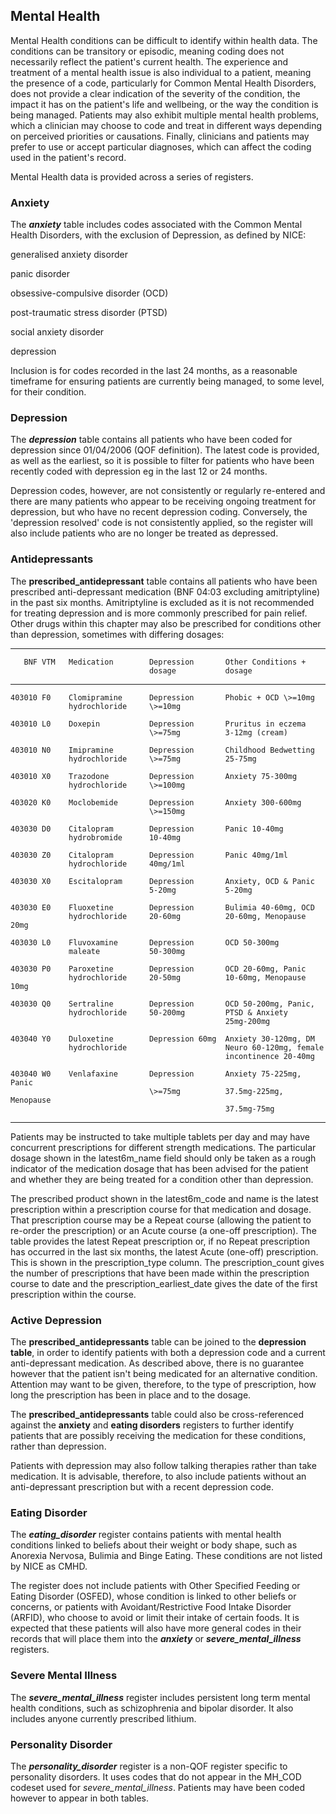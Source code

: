 ## Mental Health

Mental Health conditions can be difficult to identify within health
data. The conditions can be transitory or episodic, meaning coding does
not necessarily reflect the patient's current health. The experience and
treatment of a mental health issue is also individual to a patient,
meaning the presence of a code, particularly for Common Mental Health
Disorders, does not provide a clear indication of the severity of the
condition, the impact it has on the patient's life and wellbeing, or the
way the condition is being managed. Patients may also exhibit multiple
mental health problems, which a clinician may choose to code and treat
in different ways depending on perceived priorities or causations.
Finally, clinicians and patients may prefer to use or accept particular
diagnoses, which can affect the coding used in the patient's record.

Mental Health data is provided across a series of registers.

### Anxiety

The ***anxiety*** table includes codes associated with the Common Mental
Health Disorders, with the exclusion of Depression, as defined by NICE:

generalised anxiety disorder

panic disorder

obsessive-compulsive disorder (OCD)

post-traumatic stress disorder (PTSD)

social anxiety disorder

depression

Inclusion is for codes recorded in the last 24 months, as a reasonable
timeframe for ensuring patients are currently being managed, to some
level, for their condition.

### Depression

The ***depression*** table contains all patients who have been coded for
depression since 01/04/2006 (QOF definition). The latest code is
provided, as well as the earliest, so it is possible to filter for
patients who have been recently coded with depression eg in the last 12
or 24 months.

Depression codes, however, are not consistently or regularly re-entered
and there are many patients who appear to be receiving ongoing treatment
for depression, but who have no recent depression coding. Conversely,
the 'depression resolved' code is not consistently applied, so the
register will also include patients who are no longer be treated as
depressed.

### Antidepressants

The **prescribed_antidepressant** table contains all patients who have
been prescribed anti-depressant medication (BNF 04:03 excluding
amitriptyline) in the past six months. Amitriptyline is excluded as it
is not recommended for treating depression and is more commonly
prescribed for pain relief. Other drugs within this chapter may also be
prescribed for conditions other than depression, sometimes with
differing dosages:

  --------------------------------------------------------------------------
       BNF VTM   Medication        Depression       Other Conditions +
                                   dosage           dosage
  -------- ----- ----------------- ---------------- ------------------------
    403010 F0    Clomipramine      Depression       Phobic + OCD \>=10mg
                 hydrochloride     \>=10mg          

    403010 L0    Doxepin           Depression       Pruritus in eczema
                                   \>=75mg          3-12mg (cream)

    403010 N0    ﻿﻿﻿Imipramine        Depression       Childhood Bedwetting
                 hydrochloride     \>=75mg          25-75mg

    403010 X0    Trazodone         Depression       Anxiety 75-300mg
                 hydrochloride     \>=100mg         

    403020 K0    Moclobemide       Depression       Anxiety 300-600mg
                                   \>=150mg         

    403030 D0    Citalopram        Depression       Panic 10-40mg
                 hydrobromide      10-40mg          

    403030 Z0    Citalopram        Depression       Panic 40mg/1ml
                 hydrochloride     40mg/1ml         

    403030 X0    Escitalopram      Depression       Anxiety, OCD & Panic
                                   5-20mg           5-20mg

    403030 E0    Fluoxetine        Depression       Bulimia 40-60mg, OCD
                 hydrochloride     20-60mg          20-60mg, Menopause 20mg

    403030 L0    Fluvoxamine       Depression       OCD 50-300mg
                 maleate           50-300mg         

    403030 P0    Paroxetine        Depression       OCD 20-60mg, Panic
                 hydrochloride     20-50mg          10-60mg, Menopause 10mg

    403030 Q0    Sertraline        Depression       OCD 50-200mg, Panic,
                 hydrochloride     50-200mg         PTSD & Anxiety
                                                    25mg-200mg

    403040 Y0    Duloxetine        Depression 60mg  Anxiety 30-120mg, DM
                 hydrochloride                      Neuro 60-120mg, female
                                                    incontinence 20-40mg

    403040 W0    Venlafaxine       Depression       Anxiety 75-225mg, Panic
                                   \>=75mg          37.5mg-225mg, Menopause
                                                    37.5mg-75mg
  --------------------------------------------------------------------------

Patients may be instructed to take multiple tablets per day and may have
concurrent prescriptions for different strength medications. The
particular dosage shown in the latest6m_name field should only be taken
as a rough indicator of the medication dosage that has been advised for
the patient and whether they are being treated for a condition other
than depression.

The prescribed product shown in the latest6m_code and name is the latest
prescription within a prescription course for that medication and
dosage. That prescription course may be a Repeat course (allowing the
patient to re-order the prescription) or an Acute course (a one-off
prescription). The table provides the latest Repeat prescription or, if
no Repeat prescription has occurred in the last six months, the latest
Acute (one-off) prescription. This is shown in the prescription_type
column. The prescription_count gives the number of prescriptions that
have been made within the prescription course to date and the
prescription_earliest_date gives the date of the first prescription
within the course.

### Active Depression

The **prescribed_antidepressants** table can be joined to the
**depression table**, in order to identify patients with both a
depression code and a current anti-depressant medication. As described
above, there is no guarantee however that the patient isn't being
medicated for an alternative condition. Attention may want to be given,
therefore, to the type of prescription, how long the prescription has
been in place and to the dosage.

The **prescribed_antidepressants** table could also be cross-referenced
against the **anxiety** and **eating disorders** registers to further
identify patients that are possibly receiving the medication for these
conditions, rather than depression.

Patients with depression may also follow talking therapies rather than
take medication. It is advisable, therefore, to also include patients
without an anti-depressant prescription but with a recent depression
code.

### Eating Disorder

The ***eating_disorder*** register contains patients with mental health
conditions linked to beliefs about their weight or body shape, such as
Anorexia Nervosa, Bulimia and Binge Eating. These conditions are not
listed by NICE as CMHD.

The register does not include patients with Other Specified Feeding or
Eating Disorder (OSFED), whose condition is linked to other beliefs or
concerns, or patients with Avoidant/Restrictive Food Intake Disorder
(ARFID), who choose to avoid or limit their intake of certain foods. It
is expected that these patients will also have more general codes in
their records that will place them into the ***anxiety*** or
***severe_mental_illness*** registers.

### Severe Mental Illness

The ***severe_mental_illness*** register includes persistent long term
mental health conditions, such as schizophrenia and bipolar disorder. It
also includes anyone currently prescribed lithium.

### Personality Disorder

The ***personality_disorder*** register is a non-QOF register specific
to personality disorders. It uses codes that do not appear in the MH_COD
codeset used for *severe_mental_illness*. Patients may have been coded
however to appear in both tables.
